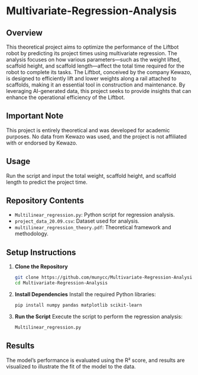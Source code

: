 # Multivariate-Regression-Analysis


## Overview
This theoretical project aims to optimize the performance of the Liftbot robot by predicting its project times using multivariate regression. The analysis focuses on how various parameters—such as the weight lifted, scaffold height, and scaffold length—affect the total time required for the robot to complete its tasks. The Liftbot, conceived by the company Kewazo, is designed to efficiently lift and lower weights along a rail attached to scaffolds, making it an essential tool in construction and maintenance. By leveraging AI-generated data, this project seeks to provide insights that can enhance the operational efficiency of the Liftbot.

## Important Note
This project is entirely theoretical and was developed for academic purposes. No data from Kewazo was used, and the project is not affiliated with or endorsed by Kewazo.

## Usage
Run the script and input the total weight, scaffold height, and scaffold length to predict the project time.


## Repository Contents
- `Multilinear_regression.py`: Python script for regression analysis.
- `project_data_20.09.csv`: Dataset used for analysis.
- `multilinear_regression_theory.pdf`: Theoretical framework and methodology.


## Setup Instructions
1. **Clone the Repository**
   ```bash
   git clone https://github.com/munycc/Multivariate-Regression-Analysis.git
   cd Multivariate-Regression-Analysis
   ```

2. **Install Dependencies**
   Install the required Python libraries:
   ```bash
   pip install numpy pandas matplotlib scikit-learn
   ```

3. **Run the Script**
   Execute the script to perform the regression analysis:
   ```bash
   Multilinear_regression.py
   ```



## Results
The model’s performance is evaluated using the R² score, and results are visualized to illustrate the fit of the model to the data.

